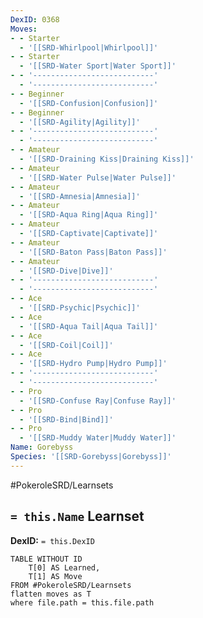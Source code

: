 ```yaml
---
DexID: 0368
Moves:
- - Starter
  - '[[SRD-Whirlpool|Whirlpool]]'
- - Starter
  - '[[SRD-Water Sport|Water Sport]]'
- - '---------------------------'
  - '---------------------------'
- - Beginner
  - '[[SRD-Confusion|Confusion]]'
- - Beginner
  - '[[SRD-Agility|Agility]]'
- - '---------------------------'
  - '---------------------------'
- - Amateur
  - '[[SRD-Draining Kiss|Draining Kiss]]'
- - Amateur
  - '[[SRD-Water Pulse|Water Pulse]]'
- - Amateur
  - '[[SRD-Amnesia|Amnesia]]'
- - Amateur
  - '[[SRD-Aqua Ring|Aqua Ring]]'
- - Amateur
  - '[[SRD-Captivate|Captivate]]'
- - Amateur
  - '[[SRD-Baton Pass|Baton Pass]]'
- - Amateur
  - '[[SRD-Dive|Dive]]'
- - '---------------------------'
  - '---------------------------'
- - Ace
  - '[[SRD-Psychic|Psychic]]'
- - Ace
  - '[[SRD-Aqua Tail|Aqua Tail]]'
- - Ace
  - '[[SRD-Coil|Coil]]'
- - Ace
  - '[[SRD-Hydro Pump|Hydro Pump]]'
- - '---------------------------'
  - '---------------------------'
- - Pro
  - '[[SRD-Confuse Ray|Confuse Ray]]'
- - Pro
  - '[[SRD-Bind|Bind]]'
- - Pro
  - '[[SRD-Muddy Water|Muddy Water]]'
Name: Gorebyss
Species: '[[SRD-Gorebyss|Gorebyss]]'
---
```


#PokeroleSRD/Learnsets

## `= this.Name` Learnset

**DexID:** `= this.DexID`

```dataview
TABLE WITHOUT ID
    T[0] AS Learned,
    T[1] AS Move
FROM #PokeroleSRD/Learnsets
flatten moves as T
where file.path = this.file.path
```
